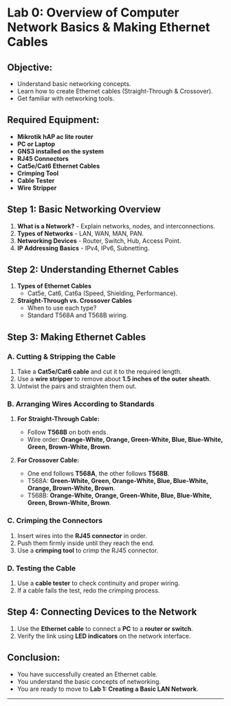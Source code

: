 # **Lab 0: Overview of Computer Network Basics & Making Ethernet Cables**  

## **Objective:**  
- Understand basic networking concepts.  
- Learn how to create Ethernet cables (Straight-Through & Crossover).  
- Get familiar with networking tools.  

## **Required Equipment:**  
- **Mikrotik hAP ac lite router**  
- **PC or Laptop**  
- **GNS3 installed on the system**  
- **RJ45 Connectors**  
- **Cat5e/Cat6 Ethernet Cables**  
- **Crimping Tool**  
- **Cable Tester**  
- **Wire Stripper**  

## **Step 1: Basic Networking Overview**  
1. **What is a Network?** - Explain networks, nodes, and interconnections.  
2. **Types of Networks** - LAN, WAN, MAN, PAN.  
3. **Networking Devices** - Router, Switch, Hub, Access Point.  
4. **IP Addressing Basics** - IPv4, IPv6, Subnetting.  

## **Step 2: Understanding Ethernet Cables**  
1. **Types of Ethernet Cables**  
   - Cat5e, Cat6, Cat6a (Speed, Shielding, Performance).  
2. **Straight-Through vs. Crossover Cables**  
   - When to use each type?  
   - Standard T568A and T568B wiring.  

## **Step 3: Making Ethernet Cables**  
### **A. Cutting & Stripping the Cable**  
1. Take a **Cat5e/Cat6 cable** and cut it to the required length.  
2. Use a **wire stripper** to remove about **1.5 inches of the outer sheath**.  
3. Untwist the pairs and straighten them out.  

### **B. Arranging Wires According to Standards**  
1. **For Straight-Through Cable:**  
   - Follow **T568B** on both ends.  
   - Wire order: **Orange-White, Orange, Green-White, Blue, Blue-White, Green, Brown-White, Brown**.  

2. **For Crossover Cable:**  
   - One end follows **T568A**, the other follows **T568B**.  
   - T568A: **Green-White, Green, Orange-White, Blue, Blue-White, Orange, Brown-White, Brown**.  
   - T568B: **Orange-White, Orange, Green-White, Blue, Blue-White, Green, Brown-White, Brown**.  

### **C. Crimping the Connectors**  
1. Insert wires into the **RJ45 connector** in order.  
2. Push them firmly inside until they reach the end.  
3. Use a **crimping tool** to crimp the RJ45 connector.  

### **D. Testing the Cable**  
1. Use a **cable tester** to check continuity and proper wiring.  
2. If a cable fails the test, redo the crimping process.  

## **Step 4: Connecting Devices to the Network**  
1. Use the **Ethernet cable** to connect a **PC** to a **router or switch**.  
2. Verify the link using **LED indicators** on the network interface.  

## **Conclusion:**  
- You have successfully created an Ethernet cable.  
- You understand the basic concepts of networking.  
- You are ready to move to **Lab 1: Creating a Basic LAN Network**.  

---